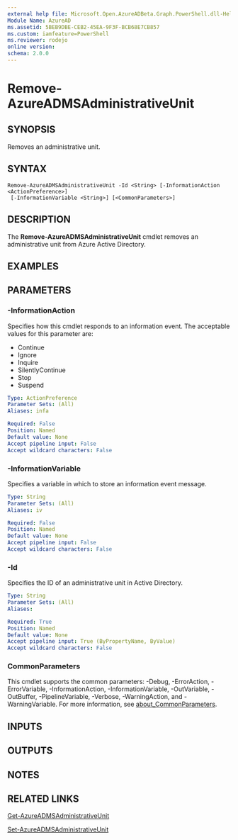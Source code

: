 ```yaml
---
external help file: Microsoft.Open.AzureADBeta.Graph.PowerShell.dll-Help.xml
Module Name: AzureAD
ms.assetid: 5BEB9DBE-CEB2-45EA-9F3F-BCB68E7CB857
ms.custom: iamfeature=PowerShell
ms.reviewer: rodejo
online version:
schema: 2.0.0
---
```


# Remove-AzureADMSAdministrativeUnit

## SYNOPSIS
Removes an administrative unit.

## SYNTAX

```
Remove-AzureADMSAdministrativeUnit -Id <String> [-InformationAction <ActionPreference>]
 [-InformationVariable <String>] [<CommonParameters>]
```

## DESCRIPTION
The **Remove-AzureADMSAdministrativeUnit** cmdlet removes an administrative unit from Azure Active Directory.

## EXAMPLES

## PARAMETERS

### -InformationAction
Specifies how this cmdlet responds to an information event.
The acceptable values for this parameter are:
* Continue
* Ignore
* Inquire
* SilentlyContinue
* Stop
* Suspend

```yaml
Type: ActionPreference
Parameter Sets: (All)
Aliases: infa

Required: False
Position: Named
Default value: None
Accept pipeline input: False
Accept wildcard characters: False
```

### -InformationVariable
Specifies a variable in which to store an information event message.


```yaml
Type: String
Parameter Sets: (All)
Aliases: iv

Required: False
Position: Named
Default value: None
Accept pipeline input: False
Accept wildcard characters: False
```

### -Id
Specifies the ID of an administrative unit in Active Directory.

```yaml
Type: String
Parameter Sets: (All)
Aliases:

Required: True
Position: Named
Default value: None
Accept pipeline input: True (ByPropertyName, ByValue)
Accept wildcard characters: False
```

### CommonParameters
This cmdlet supports the common parameters: -Debug, -ErrorAction, -ErrorVariable, -InformationAction, -InformationVariable, -OutVariable, -OutBuffer, -PipelineVariable, -Verbose, -WarningAction, and -WarningVariable. For more information, see [about_CommonParameters](http://go.microsoft.com/fwlink/?LinkID=113216).

## INPUTS

## OUTPUTS

## NOTES

## RELATED LINKS

[Get-AzureADMSAdministrativeUnit](./Get-AzureADMSAdministrativeUnit.md)

[Set-AzureADMSAdministrativeUnit](./Set-AzureADMSAdministrativeUnit.md)

